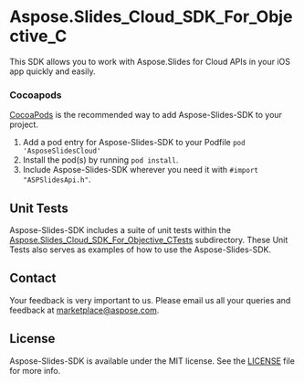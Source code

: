 # Aspose.Slides_Cloud_SDK_For_Objective_C
This SDK allows you to work with Aspose.Slides for Cloud APIs in your iOS app quickly and easily.

### Cocoapods

[CocoaPods](http://cocoapods.org) is the recommended way to add Aspose-Slides-SDK to your project.

1. Add a pod entry for Aspose-Slides-SDK to your Podfile `pod 'AsposeSlidesCloud'`
2. Install the pod(s) by running `pod install`.
3. Include Aspose-Slides-SDK wherever you need it with `#import "ASPSlidesApi.h"`.

## Unit Tests
Aspose-Slides-SDK includes a suite of unit tests within the [Aspose.Slides_Cloud_SDK_For_Objective_CTests](https://github.com/asposewords/Aspose_Words_Cloud/blob/master/SDKs/Aspose.Words_Cloud_SDK_for_ObjectiveC/Aspose.Words_Cloud_SDK_for_ObjectiveCTests/words/ASPWordsApiTestCase.m) subdirectory. These Unit Tests also serves as examples of how to use the Aspose-Slides-SDK.

## Contact
Your feedback is very important to us. Please email us all your queries and feedback at marketplace@aspose.com.

## License
Aspose-Slides-SDK is available under the MIT license. See the [LICENSE](https://github.com/asposewords/Aspose_Words_Cloud/blob/master/SDKs/Aspose.Words_Cloud_SDK_for_ObjectiveC/LICENSE) file for more info.
